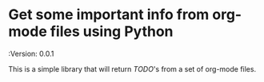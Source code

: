 # Get some important info from org-mode files using Python

:Version: 0.0.1

This is a simple library that will return *TODO*'s from a set of org-mode files.
